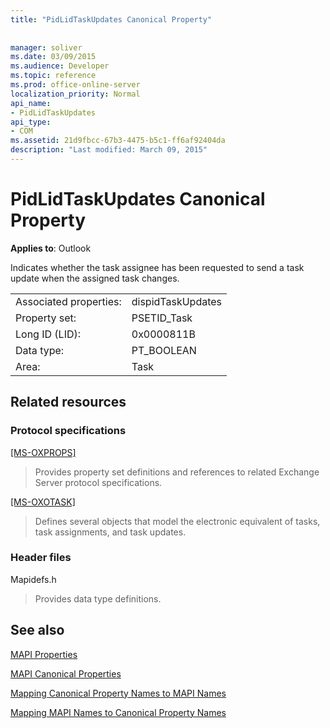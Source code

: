 ```yaml
---
title: "PidLidTaskUpdates Canonical Property"
 
 
manager: soliver
ms.date: 03/09/2015
ms.audience: Developer
ms.topic: reference
ms.prod: office-online-server
localization_priority: Normal
api_name:
- PidLidTaskUpdates
api_type:
- COM
ms.assetid: 21d9fbcc-67b3-4475-b5c1-ff6af92404da
description: "Last modified: March 09, 2015"
---
```


# PidLidTaskUpdates Canonical Property

  
  
**Applies to**: Outlook 
  
Indicates whether the task assignee has been requested to send a task update when the assigned task changes.
  
|||
|:-----|:-----|
|Associated properties:  <br/> |dispidTaskUpdates  <br/> |
|Property set:  <br/> |PSETID_Task  <br/> |
|Long ID (LID):  <br/> |0x0000811B  <br/> |
|Data type:  <br/> |PT_BOOLEAN  <br/> |
|Area:  <br/> |Task  <br/> |
   
## Related resources

### Protocol specifications

[[MS-OXPROPS]](http://msdn.microsoft.com/library/f6ab1613-aefe-447d-a49c-18217230b148%28Office.15%29.aspx)
  
> Provides property set definitions and references to related Exchange Server protocol specifications.
    
[[MS-OXOTASK]](http://msdn.microsoft.com/library/55600ec0-6195-4730-8436-59c7931ef27e%28Office.15%29.aspx)
  
> Defines several objects that model the electronic equivalent of tasks, task assignments, and task updates.
    
### Header files

Mapidefs.h
  
> Provides data type definitions.
    
## See also



[MAPI Properties](mapi-properties.md)
  
[MAPI Canonical Properties](mapi-canonical-properties.md)
  
[Mapping Canonical Property Names to MAPI Names](mapping-canonical-property-names-to-mapi-names.md)
  
[Mapping MAPI Names to Canonical Property Names](mapping-mapi-names-to-canonical-property-names.md)

